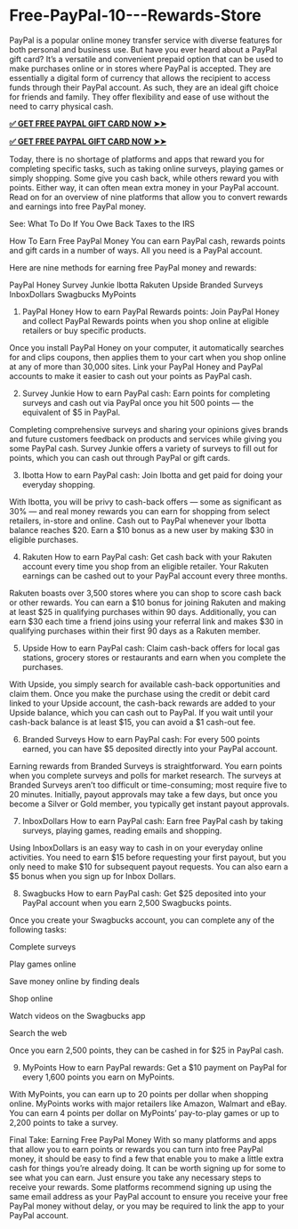# Free-PayPal-10---Rewards-Store
PayPal is a popular online money transfer service with diverse features for both personal and business use. But have you ever heard about a PayPal gift card? It’s a versatile and convenient prepaid option that can be used to make purchases online or in stores where PayPal is accepted. They are essentially a digital form of currency that allows the recipient to access funds through their PayPal account. As such, they are an ideal gift choice for friends and family. They offer flexibility and ease of use without the need to carry physical cash.


**[✅ GET FREE PAYPAL GIFT CARD NOW ➤➤](https://bestoffers1.xyz/paypal-gift-card/)**


**[✅ GET FREE PAYPAL GIFT CARD NOW ➤➤](https://bestoffers1.xyz/paypal-gift-card/)**


Today, there is no shortage of platforms and apps that reward you for completing specific tasks, such as taking online surveys, playing games or simply shopping. Some give you cash back, while others reward you with points. Either way, it can often mean extra money in your PayPal account. Read on for an overview of nine platforms that allow you to convert rewards and earnings into free PayPal money.

See: What To Do If You Owe Back Taxes to the IRS

How To Earn Free PayPal Money
You can earn PayPal cash, rewards points and gift cards in a number of ways. All you need is a PayPal account.

Here are nine methods for earning free PayPal money and rewards:

PayPal Honey
Survey Junkie
Ibotta
Rakuten
Upside
Branded Surveys
InboxDollars
Swagbucks
MyPoints
1. PayPal Honey
How to earn PayPal Rewards points: Join PayPal Honey and collect PayPal Rewards points when you shop online at eligible retailers or buy specific products.

Once you install PayPal Honey on your computer, it automatically searches for and clips coupons, then applies them to your cart when you shop online at any of more than 30,000 sites. Link your PayPal Honey and PayPal accounts to make it easier to cash out your points as PayPal cash.

2. Survey Junkie
How to earn PayPal cash: Earn points for completing surveys and cash out via PayPal once you hit 500 points — the equivalent of $5 in PayPal.

Completing comprehensive surveys and sharing your opinions gives brands and future customers feedback on products and services while giving you some PayPal cash. Survey Junkie offers a variety of surveys to fill out for points, which you can cash out through PayPal or gift cards.

3. Ibotta
How to earn PayPal cash: Join Ibotta and get paid for doing your everyday shopping.

With Ibotta, you will be privy to cash-back offers — some as significant as 30% — and real money rewards you can earn for shopping from select retailers, in-store and online. Cash out to PayPal whenever your Ibotta balance reaches $20. Earn a $10 bonus as a new user by making $30 in eligible purchases.

4. Rakuten
How to earn PayPal cash: Get cash back with your Rakuten account every time you shop from an eligible retailer. Your Rakuten earnings can be cashed out to your PayPal account every three months.

Rakuten boasts over 3,500 stores where you can shop to score cash back or other rewards. You can earn a $10 bonus for joining Rakuten and making at least $25 in qualifying purchases within 90 days. Additionally, you can earn $30 each time a friend joins using your referral link and makes $30 in qualifying purchases within their first 90 days as a Rakuten member.

5. Upside
How to earn PayPal cash: Claim cash-back offers for local gas stations, grocery stores or restaurants and earn when you complete the purchases.

With Upside, you simply search for available cash-back opportunities and claim them. Once you make the purchase using the credit or debit card linked to your Upside account, the cash-back rewards are added to your Upside balance, which you can cash out to PayPal. If you wait until your cash-back balance is at least $15, you can avoid a $1 cash-out fee.


6. Branded Surveys
How to earn PayPal cash: For every 500 points earned, you can have $5 deposited directly into your PayPal account.

Earning rewards from Branded Surveys is straightforward. You earn points when you complete surveys and polls for market research. The surveys at Branded Surveys aren’t too difficult or time-consuming; most require five to 20 minutes. Initially, payout approvals may take a few days, but once you become a Silver or Gold member, you typically get instant payout approvals.

7. InboxDollars
How to earn PayPal cash: Earn free PayPal cash by taking surveys, playing games, reading emails and shopping.

Using InboxDollars is an easy way to cash in on your everyday online activities. You need to earn $15 before requesting your first payout, but you only need to make $10 for subsequent payout requests. You can also earn a $5 bonus when you sign up for Inbox Dollars.

8. Swagbucks
How to earn PayPal cash: Get $25 deposited into your PayPal account when you earn 2,500 Swagbucks points.

Once you create your Swagbucks account, you can complete any of the following tasks:

Complete surveys

Play games online

Save money online by finding deals

Shop online

Watch videos on the Swagbucks app

Search the web

 Once you earn 2,500 points, they can be cashed in for $25 in PayPal cash.

9. MyPoints
How to earn PayPal rewards: Get a $10 payment on PayPal for every 1,600 points you earn on MyPoints.

With MyPoints, you can earn up to 20 points per dollar when shopping online. MyPoints works with major retailers like Amazon, Walmart and eBay. You can earn 4 points per dollar on MyPoints’ pay-to-play games or up to 2,200 points to take a survey.

Final Take: Earning Free PayPal Money
With so many platforms and apps that allow you to earn points or rewards you can turn into free PayPal money, it should be easy to find a few that enable you to make a little extra cash for things you’re already doing. It can be worth signing up for some to see what you can earn. Just ensure you take any necessary steps to receive your rewards. Some platforms recommend signing up using the same email address as your PayPal account to ensure you receive your free PayPal money without delay, or you may be required to link the app to your PayPal account.
